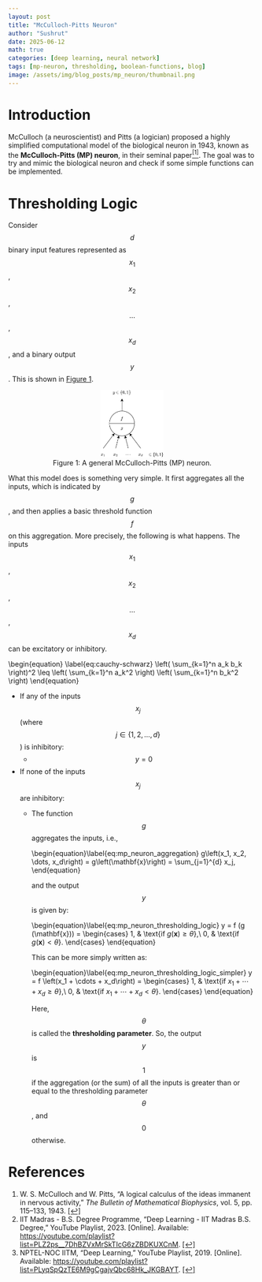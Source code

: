 ```yaml
---
layout: post
title: "McCulloch-Pitts Neuron"
author: "Sushrut"
date: 2025-06-12
math: true
categories: [deep learning, neural network]
tags: [mp-neuron, thresholding, boolean-functions, blog]
image: /assets/img/blog_posts/mp_neuron/thumbnail.png
---
```

# Introduction

McCulloch (a neuroscientist) and Pitts (a logician) proposed a highly simplified computational model of the biological neuron in 1943, known as the **McCulloch-Pitts (MP) neuron**, in their seminal paper<a id="cite1" href="#ref1"><sup>[1]</sup></a>. The goal was to try and mimic the biological neuron and check if some simple functions can be implemented.

# Thresholding Logic

Consider $$d$$ binary input features represented as $$x_1$$, $$x_2$$, $$\dots$$, $$x_d$$, and a binary output $$y$$. This is shown in [Figure 1](#fig-general-mp-neuron).

<figure id="fig-general-mp-neuron">
  <div style="text-align: center;">
    <img src="/assets/img/blog_posts/mp_neuron/general_mp_neuron.png" alt="A general McCulloch-Pitts (MP) neuron." style="width:30%">
  </div>
  <figcaption style="text-align: center;">Figure 1: A general McCulloch-Pitts (MP) neuron.</figcaption>
</figure>

What this model does is something very simple. It first aggregates all the inputs, which is indicated by $$g$$, and then applies a basic threshold function $$f$$ on this aggregation. More precisely, the following is what happens. The inputs $$x_1$$, $$x_2$$, $$\dots$$, $$x_d$$ can be excitatory or inhibitory.

\begin{equation}
\label{eq:cauchy-schwarz}
\left( \sum_{k=1}^n a_k b_k \right)^2 \leq \left( \sum_{k=1}^n a_k^2 \right) \left( \sum_{k=1}^n b_k^2 \right)
\end{equation}

- If any of the inputs $$x_j$$ (where $$j\in \{1, 2, \dots, d\}$$) is inhibitory:
  - $$y=0$$
- If none of the inputs $$x_j$$ are inhibitory:
  - The function $$g$$ aggregates the inputs, i.e.,

    \begin{equation}\label{eq:mp_neuron_aggregation}
    g\left(x_1, x_2, \dots, x_d\right) = g\left(\mathbf{x}\right) = \sum_{j=1}^{d} x_j,
    \end{equation}

    and the output $$y$$ is given by:

    \begin{equation}\label{eq:mp_neuron_thresholding_logic}
    y = f (g (\mathbf{x})) =
    \begin{cases}
        1, & \text{if $g(\mathbf{x}) \geq \theta$},\\
        0, & \text{if $g(\mathbf{x}) < \theta$}.
    \end{cases}
    \end{equation}

    This can be more simply written as:

    \begin{equation}\label{eq:mp_neuron_thresholding_logic_simpler}
    y = f \left(x_1 + \cdots + x_d\right) =
    \begin{cases}
        1, & \text{if $x_1 + \cdots + x_d \geq \theta$},\\
        0, & \text{if $x_1 + \cdots + x_d < \theta$}.
    \end{cases}
    \end{equation}

    Here, $$\theta$$ is called the **thresholding parameter**. So, the output $$y$$ is $$1$$ if the aggregation (or the sum) of all the inputs is greater than or equal to the thresholding parameter $$\theta$$, and $$0$$ otherwise.












# References

<ol>
  <li id="ref1">
    W. S. McCulloch and W. Pitts, “A logical calculus of the ideas immanent in nervous activity,” <i>The Bulletin of Mathematical Biophysics</i>, vol. 5, pp. 115–133, 1943. <a href="#cite1">[↩]</a>
  </li>

  <li id="ref2">
    IIT Madras - B.S. Degree Programme, “Deep Learning - IIT Madras B.S. Degree,” YouTube Playlist, 2023. [Online]. Available: <a href="https://youtube.com/playlist?list=PLZ2ps__7DhBZVxMrSkTIcG6zZBDKUXCnM">https://youtube.com/playlist?list=PLZ2ps__7DhBZVxMrSkTIcG6zZBDKUXCnM</a>. <a href="#cite2">[↩]</a>
  </li>

  <li id="ref3">
    NPTEL-NOC IITM, “Deep Learning,” YouTube Playlist, 2019. [Online]. Available: <a href="https://youtube.com/playlist?list=PLyqSpQzTE6M9gCgajvQbc68Hk_JKGBAYT">https://youtube.com/playlist?list=PLyqSpQzTE6M9gCgajvQbc68Hk_JKGBAYT</a>. <a href="#cite3">[↩]</a>
  </li>
</ol>
